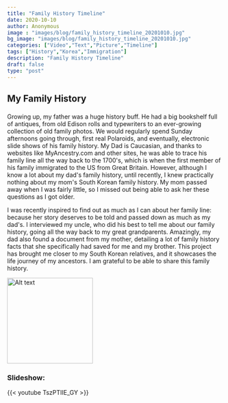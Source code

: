 ```yaml
---
title: "Family History Timeline"
date: 2020-10-10
author: Anonymous
image : "images/blog/family_history_timeline_20201010.jpg"
bg_image: "images/blog/family_history_timeline_20201010.jpg"
categories: ["Video","Text","Picture","Timeline"] 
tags: ["History","Korea","Immigration"]
description: "Family History Timeline"
draft: false
type: "post"
---
```


## My Family History </p>

Growing up, my father was a huge history buff. He had a big bookshelf full of antiques, from old Edison rolls and typewriters to an ever-growing collection of old family photos.
We would regularly spend Sunday afternoons going through, first real Polaroids, and eventually, electronic slide shows of his family history. My Dad is Caucasian, and thanks to 
websites like MyAncestry.com and other sites, he was able to trace his family line all the way back to the 1700's, which is when the first member of his family immigrated to the
US from Great Britain. However, although I know a lot about my dad's family history, until recently, I knew practically nothing about my mom's South Korean family history. My 
mom passed away when I was fairly little, so I missed out being able to ask her these questions as I got older.

I was recently inspired to find out as much as I can about her family line: because her story deserves to be told and passed down as much as my dad's.
I interviewed my uncle, who did his best to tell me about our family history, going all the way back to my great grandparents. Amazingly, my dad also found a document from my mother, detailing a lot of family history facts that she specifically had saved for me and my brother. This project has brought me closer to my South Korean relatives,
and it showcases the life journey of my ancestors. I am grateful to be able to share this family history.

<img src="/images/blog/family_history_timeline_20201010.jpg" alt="Alt text" width="200"/>

### Slideshow: </p>

{{< youtube TszPTIIE_GY >}}
